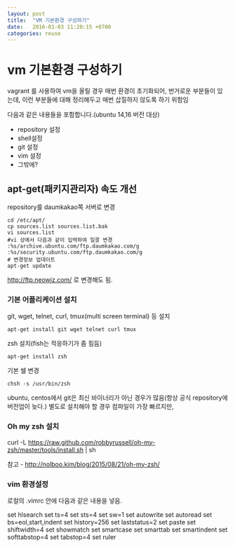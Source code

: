 ```yaml
---
layout: post
title:  "VM 기본환경 구성하기"
date:   2016-01-03 11:20:15 +0700
categories: reuse
---
```


# vm 기본환경 구성하기 #

vagrant 를 사용하여 vm을 올릴 경우 매번 환경이 초기화되어, 번거로운 부분들이 있는데, 이런 부분들에 대해 정리해두고 매번 삽질하지 않도록 하기 위함임

다음과 같은 내용들을 포함합니다.(ubuntu 14,16 버전 대상)

- repository 설정
- shell설정
- git 설정
- vim 설정
- 그밖에?


## apt-get(패키지관리자) 속도 개선 ##

repository를 daumkakao쪽 서버로 변경

    cd /etc/apt/
    cp sources.list sources.list.bak
    vi sources.list
    #vi 상에서 다음과 같이 입력하여 일괄 변경
    :%s/archive.ubuntu.com/ftp.daumkakao.com/g
    :%s/security.ubuntu.com/ftp.daumkakao.com/g
    # 변경정보 업데이트
    apt-get update

http://ftp.neowiz.com/ 로 변경해도 됨.

### 기본 어플리케이션 설치 ###

git, wget, telnet, curl, tmux(multi screen terminal) 등 설치

    apt-get install git wget telnet curl tmux

zsh 설치(fish는 적응하기가 좀 힘듬)

    apt-get install zsh

기본 쉘 변경

    chsh -s /usr/bin/zsh

ubuntu, centos에서 git은 최신 바이너리가 아닌 경우가 많음(항상 공식 repository에 버전업이 늦다.)
별도로 설치해야 할 경우 컴파일이 가장 빠르지만,


### Oh my zsh 설치 ###

curl -L https://raw.github.com/robbyrussell/oh-my-zsh/master/tools/install.sh | sh

참고 - http://nolboo.kim/blog/2015/08/21/oh-my-zsh/


### vim 환경설정 ###

로컬의 .vimrc 안에 다음과 같은 내용을 넣음.

set hlsearch
set ts=4
set sts=4
set sw=1
set autowrite
set autoread
set bs=eol,start,indent
set history=256
set laststatus=2
set paste
set shiftwidth=4
set showmatch
set smartcase
set smarttab
set smartindent
set softtabstop=4
set tabstop=4
set ruler
